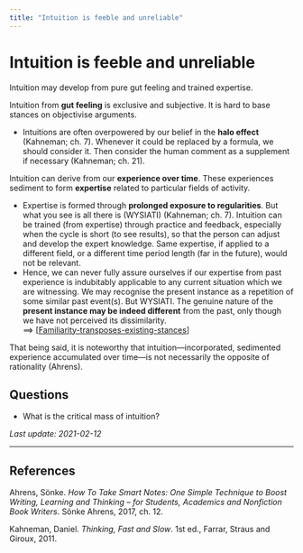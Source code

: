 ```yaml
---
title: "Intuition is feeble and unreliable"
---
```


# Intuition is feeble and unreliable

Intuition may develop from pure gut feeling and trained expertise.

Intuition from **gut feeling** is exclusive and subjective. It is hard to base stances on objectivise arguments.

- Intuitions are often overpowered by our belief in the **halo effect** (Kahneman; ch. 7). Whenever it could be replaced by a formula, we should consider it. Then consider the human comment as a supplement if necessary (Kahneman; ch. 21).

Intuition can derive from our **experience over time**. These experiences sediment to form **expertise** related to particular fields of activity.

- Expertise is formed through **prolonged exposure to regularities**. But what you see is all there is (WYSIATI) (Kahneman; ch. 7). Intuition can be trained (from expertise) through practice and feedback, especially when the cycle is short (to see results), so that the person can adjust and develop the expert knowledge. Same expertise, if applied to a different field, or a different time period length (far in the future), would not be relevant.
- Hence, we can never fully assure ourselves if our expertise from past experience is indubitably applicable to any current situation which we are witnessing. We may recognise the present instance as a repetition of some similar past event(s). But WYSIATI. The genuine nature of the **present instance may be indeed different** from the past, only though we have not perceived its dissimilarity.  
  ==> [[Familiarity-transposes-existing-stances]]

That being said, it is noteworthy that intuition—incorporated, sedimented experience accumulated over time—is not necessarily the opposite of rationality (Ahrens).

## Questions
- What is the critical mass of intuition?

*Last update: 2021-02-12*

* * *

## References
Ahrens, Sönke. _How To Take Smart Notes: One Simple Technique to Boost Writing, Learning and Thinking – for Students, Academics and Nonfiction Book Writers_. Sönke Ahrens, 2017, ch. 12.

Kahneman, Daniel. _Thinking, Fast and Slow_. 1st ed., Farrar, Straus and Giroux, 2011.

[//begin]: # "Autogenerated link references for markdown compatibility"
[Familiarity-transposes-existing-stances]: Familiarity-transposes-existing-stances "Familiarity transposes existing stances"
[//end]: # "Autogenerated link references"